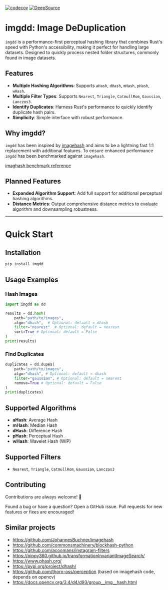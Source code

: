 [![codecov](https://codecov.io/gh/aastopher/imgdd/graph/badge.svg?token=XZ1O2X04SO)](https://codecov.io/gh/aastopher/imgdd)
[![DeepSource](https://app.deepsource.com/gh/aastopher/imgdd.svg/?label=active+issues&show_trend=true&token=IiuhCO6n1pK-GAJ800k6Z_9t)](https://app.deepsource.com/gh/aastopher/imgdd/)

# imgdd: Image DeDuplication

`imgdd` is a performance-first perceptual hashing library that combines Rust's speed with Python's accessibility, making it perfect for handling large datasets. Designed to quickly process nested folder structures, commonly found in image datasets.

## Features
- **Multiple Hashing Algorithms**: Supports `aHash`, `dHash`, `mHash`, `pHash`, `wHash`.
- **Multiple Filter Types**: Supports `Nearest`, `Triangle`, `CatmullRom`, `Gaussian`, `Lanczos3`.
- **Identify Duplicates**: Harness Rust's performance to quickly identify duplicate hash pairs.
- **Simplicity**: Simple interface with robust performance.

## Why imgdd?
`imgdd` has been inspired by [imagehash](https://github.com/JohannesBuchner/imagehash) and aims to be a lightning fast 1:1 replacement with additional features. To ensure enhanced performance `imgdd` has been benchmarked against `imagehash`.

[imaghash benchmark reference](https://content-blockchain.org/research/testing-different-image-hash-functions/)

## Planned Features
- **Expanded Algorithm Support**: Add full support for additional perceptual hashing algorithms.
- **Distance Metrics**: Output comprehensive distance metrics to evaluate algorithm and downsampling robustness.

---

# Quick Start

## Installation
```bash
pip install imgdd
```

## Usage Examples

### Hash Images
```python
import imgdd as dd

results = dd.hash(
    path="path/to/images",
    algo="dhash",  # Optional: default = dhash
    filter="nearest"  # Optional: default = nearest
    sort=True # Optional: default = False
)
print(results)
```

### Find Duplicates
```python
duplicates = dd.dupes(
    path="path/to/images",
    algo="dhash", # Optional: default = dhash
    filter="gaussian", # Optional: default = nearest
    remove=True # Optional: default = False
)
print(duplicates)
```

## Supported Algorithms
- **aHash**: Average Hash
- **mHash**: Median Hash
- **dHash**: Difference Hash
- **pHash**: Perceptual Hash
- **wHash**: Wavelet Hash (WIP)

## Supported Filters
- `Nearest`, `Triangle`, `CatmullRom`, `Gaussian`, `Lanczos3`

## Contributing
Contributions are always welcome! 🚀  

Found a bug or have a question? Open a GitHub issue. Pull requests for new features or fixes are encouraged!

## Similar projects
- https://github.com/JohannesBuchner/imagehash
- https://github.com/commonsmachinery/blockhash-python
- https://github.com/acoomans/instagram-filters
- https://pippy360.github.io/transformationInvariantImageSearch/
- https://www.phash.org/
- https://pypi.org/project/dhash/
- https://github.com/thorn-oss/perception (based on imagehash code, depends on opencv)
- https://docs.opencv.org/3.4/d4/d93/group__img__hash.html
